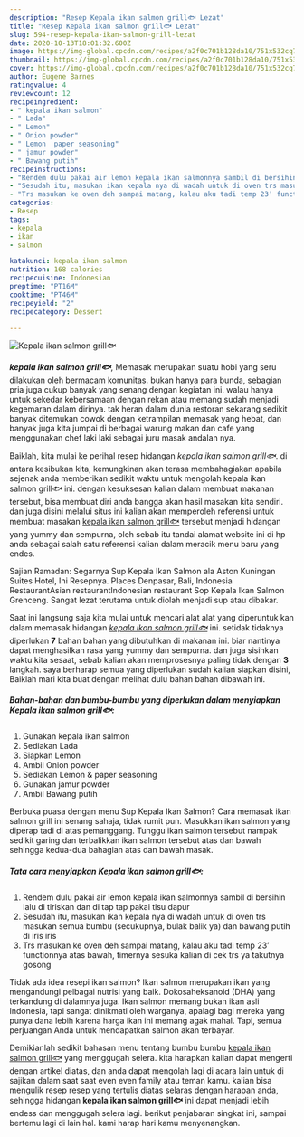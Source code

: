 ```yaml
---
description: "Resep Kepala ikan salmon grill🐟 Lezat"
title: "Resep Kepala ikan salmon grill🐟 Lezat"
slug: 594-resep-kepala-ikan-salmon-grill-lezat
date: 2020-10-13T18:01:32.600Z
image: https://img-global.cpcdn.com/recipes/a2f0c701b128da10/751x532cq70/kepala-ikan-salmon-grill🐟-foto-resep-utama.jpg
thumbnail: https://img-global.cpcdn.com/recipes/a2f0c701b128da10/751x532cq70/kepala-ikan-salmon-grill🐟-foto-resep-utama.jpg
cover: https://img-global.cpcdn.com/recipes/a2f0c701b128da10/751x532cq70/kepala-ikan-salmon-grill🐟-foto-resep-utama.jpg
author: Eugene Barnes
ratingvalue: 4
reviewcount: 12
recipeingredient:
- " kepala ikan salmon"
- " Lada"
- " Lemon"
- " Onion powder"
- " Lemon  paper seasoning"
- " jamur powder"
- " Bawang putih"
recipeinstructions:
- "Rendem dulu pakai air lemon kepala ikan salmonnya sambil di bersihin lalu di tiriskan dan di tap tap pakai tisu dapur"
- "Sesudah itu, masukan ikan kepala nya di wadah untuk di oven trs masukan semua bumbu (secukupnya, bulak balik ya) dan bawang putih di iris iris"
- "Trs masukan ke oven deh sampai matang, kalau aku tadi temp 23’ functionnya atas bawah, timernya sesuka kalian di cek trs ya takutnya gosong"
categories:
- Resep
tags:
- kepala
- ikan
- salmon

katakunci: kepala ikan salmon 
nutrition: 168 calories
recipecuisine: Indonesian
preptime: "PT16M"
cooktime: "PT46M"
recipeyield: "2"
recipecategory: Dessert

---
```



![Kepala ikan salmon grill🐟](https://img-global.cpcdn.com/recipes/a2f0c701b128da10/751x532cq70/kepala-ikan-salmon-grill🐟-foto-resep-utama.jpg)

<b><i>kepala ikan salmon grill🐟</i></b>, Memasak merupakan suatu hobi yang seru dilakukan oleh bermacam komunitas. bukan hanya para bunda, sebagian pria juga cukup banyak yang senang dengan kegiatan ini. walau hanya untuk sekedar kebersamaan dengan rekan atau memang sudah menjadi kegemaran dalam dirinya. tak heran dalam dunia restoran sekarang sedikit banyak ditemukan cowok dengan ketrampilan memasak yang hebat, dan banyak juga kita jumpai di berbagai warung makan dan cafe yang menggunakan chef laki laki sebagai juru masak andalan nya.

Baiklah, kita mulai ke perihal resep hidangan <i>kepala ikan salmon grill🐟</i>. di antara kesibukan kita, kemungkinan akan terasa membahagiakan apabila sejenak anda memberikan sedikit waktu untuk mengolah kepala ikan salmon grill🐟 ini. dengan kesuksesan kalian dalam membuat makanan tersebut, bisa membuat diri anda bangga akan hasil masakan kita sendiri. dan juga disini melalui situs ini kalian akan memperoleh referensi untuk membuat masakan <u>kepala ikan salmon grill🐟</u> tersebut menjadi hidangan yang yummy dan sempurna, oleh sebab itu tandai alamat website ini di hp anda sebagai salah satu referensi kalian dalam meracik menu baru yang endes.

Sajian Ramadan: Segarnya Sup Kepala Ikan Salmon ala Aston Kuningan Suites Hotel, Ini Resepnya. Places Denpasar, Bali, Indonesia RestaurantAsian restaurantIndonesian restaurant Sop Kepala Ikan Salmon Grenceng. Sangat lezat terutama untuk diolah menjadi sup atau dibakar.


Saat ini langsung saja kita mulai untuk mencari alat alat yang diperuntuk kan dalam memasak hidangan <u><i>kepala ikan salmon grill🐟</i></u> ini. setidak tidaknya diperlukan <b>7</b> bahan bahan yang dibutuhkan di makanan ini. biar nantinya dapat menghasilkan rasa yang yummy dan sempurna. dan juga sisihkan waktu kita sesaat, sebab kalian akan memprosesnya paling tidak dengan <b>3</b> langkah. saya berharap semua yang diperlukan sudah kalian siapkan disini, Baiklah mari kita buat dengan melihat dulu bahan bahan dibawah ini.

<!--inarticleads1-->

##### Bahan-bahan dan bumbu-bumbu yang diperlukan dalam menyiapkan Kepala ikan salmon grill🐟:

1. Gunakan  kepala ikan salmon
1. Sediakan  Lada
1. Siapkan  Lemon
1. Ambil  Onion powder
1. Sediakan  Lemon &amp; paper seasoning
1. Gunakan  jamur powder
1. Ambil  Bawang putih


Berbuka puasa dengan menu Sup Kepala Ikan Salmon? Cara memasak ikan salmon grill ini senang sahaja, tidak rumit pun. Masukkan ikan salmon yang diperap tadi di atas pemanggang. Tunggu ikan salmon tersebut nampak sedikit garing dan terbalikkan ikan salmon tersebut atas dan bawah sehingga kedua-dua bahagian atas dan bawah masak. 

<!--inarticleads2-->

##### Tata cara menyiapkan Kepala ikan salmon grill🐟:

1. Rendem dulu pakai air lemon kepala ikan salmonnya sambil di bersihin lalu di tiriskan dan di tap tap pakai tisu dapur
1. Sesudah itu, masukan ikan kepala nya di wadah untuk di oven trs masukan semua bumbu (secukupnya, bulak balik ya) dan bawang putih di iris iris
1. Trs masukan ke oven deh sampai matang, kalau aku tadi temp 23’ functionnya atas bawah, timernya sesuka kalian di cek trs ya takutnya gosong


Tidak ada idea resepi ikan salmon? Ikan salmon merupakan ikan yang mengandungi pelbagai nutrisi yang baik. Dokosaheksanoid (DHA) yang terkandung di dalamnya juga. Ikan salmon memang bukan ikan asli Indonesia, tapi sangat dinikmati oleh warganya, apalagi bagi mereka yang punya dana lebih karena harga ikan ini memang agak mahal. Tapi, semua perjuangan Anda untuk mendapatkan salmon akan terbayar. 

Demikianlah sedikit bahasan menu tentang bumbu bumbu <u>kepala ikan salmon grill🐟</u> yang menggugah selera. kita harapkan kalian dapat mengerti dengan artikel diatas, dan anda dapat mengolah lagi di acara lain untuk di sajikan dalam saat saat even even family atau teman kamu. kalian bisa mengulik resep resep yang tertulis diatas selaras dengan harapan anda, sehingga hidangan <b>kepala ikan salmon grill🐟</b> ini dapat menjadi lebih endess dan menggugah selera lagi. berikut penjabaran singkat ini, sampai bertemu lagi di lain hal. kami harap hari kamu menyenangkan.
